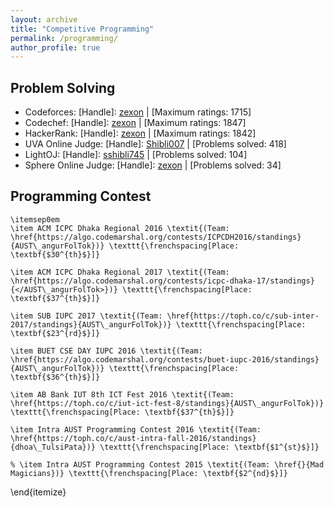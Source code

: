 ```yaml
---
layout: archive
title: "Competitive Programming"
permalink: /programming/
author_profile: true
---
```


## Problem Solving
+ Codeforces: [Handle]: [zexon](https://codeforces.com/profile/zexon) | [Maximum ratings: 1715]
+ Codechef: [Handle]: [zexon](https://www.codechef.com/users/zexon) | [Maximum ratings: 1847]  
+ HackerRank: [Handle]: [zexon](https://www.hackerrank.com/zexon?hr_r=1) | [Maximum ratings: 1842] 
+ UVA Online Judge: [Handle]: [Shibli007](https://uhunt.onlinejudge.org/id/659594) | [Problems solved: 418]   
+ LightOJ: [Handle]: [sshibli745](https://lightoj.com/user/sshibli745) | [Problems solved: 104]   
+ Sphere Online Judge: [Handle]: [zexon](https://www.spoj.com/users/zexon/) | [Problems solved: 34] 

## Programming Contest

    \itemsep0em
    \item ACM ICPC Dhaka Regional 2016 \textit{(Team: \href{https://algo.codemarshal.org/contests/ICPCDH2016/standings}{AUST\_angurFolTok})} \texttt{\frenchspacing[Place: \textbf{$30^{th}$}]} 

    \item ACM ICPC Dhaka Regional 2017 \textit{(Team: \href{https://algo.codemarshal.org/contests/icpc-dhaka-17/standings}{</AUST\_angurFolTok>})} \texttt{\frenchspacing[Place: \textbf{$37^{th}$}]}

    \item SUB IUPC 2017 \textit{(Team: \href{https://toph.co/c/sub-inter-2017/standings}{AUST\_angurFolTok})} \texttt{\frenchspacing[Place: \textbf{$23^{rd}$}]}
    
    \item BUET CSE DAY IUPC 2016 \textit{(Team: \href{https://algo.codemarshal.org/contests/buet-iupc-2016/standings}{AUST\_angurFolTok})} \texttt{\frenchspacing[Place: \textbf{$36^{th}$}]}
    
    \item AB Bank IUT 8th ICT Fest 2016 \textit{(Team: \href{https://toph.co/c/iut-ict-fest-8/standings}{AUST\_angurFolTok})} \texttt{\frenchspacing[Place: \textbf{$37^{th}$}]}
    
    \item Intra AUST Programming Contest 2016 \textit{(Team: \href{https://toph.co/c/aust-intra-fall-2016/standings}{dhoa\_TulsiPata})} \texttt{\frenchspacing[Place: \textbf{$1^{st}$}]}

    % \item Intra AUST Programming Contest 2015 \textit{(Team: \href{}{Mad Magicians})} \texttt{\frenchspacing[Place: \textbf{$2^{nd}$}]}
\end{itemize}